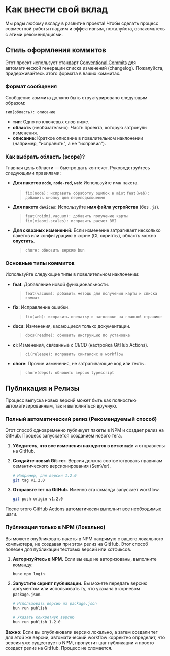 # Как внести свой вклад

Мы рады любому вкладу в развитие проекта! Чтобы сделать процесс совместной
работы гладким и эффективным, пожалуйста, ознакомьтесь с этими
рекомендациями.

## Стиль оформления коммитов

Этот проект использует стандарт [Conventional Commits](https://www.conventionalcommits.org/)
для автоматической генерации списка изменений (changelog). Пожалуйста,
придерживайтесь этого формата в ваших коммитах.

### Формат сообщения

Сообщение коммита должно быть структурировано следующим образом:

```markdown
тип(область): описание
```

* **тип**: Одно из ключевых слов ниже.
* **область** (необязательно): Часть проекта, которую затронули изменения.
* **описание**: Краткое описание в повелительном наклонении (например,
    "исправить", а не "исправил").

### Как выбрать область (scope)?

Главная цель области — быстро дать контекст. Руководствуйтесь следующими
правилами:

* **Для пакетов `node`, `node-red`, `web`:** Используйте имя пакета.
    > `fix(node): исправить обработку ошибок в miot`
    > `feat(web): добавить кнопку для переподключения`

* **Для пакета `devices`:** Используйте **имя файла устройства** (без `.js`).
    > `feat(roidmi.vacuum): добавить получение карты`
    > `fix(xiaomi.scales): исправить расчет BMI`

* **Для сквозных изменений:** Если изменение затрагивает несколько пакетов или
    конфигурацию в корне (CI, скрипты), область можно **опустить**.
    > `chore: обновить версию bun`

### Основные типы коммитов

Используйте следующие типы в повелительном наклонении:

* **feat**: Добавление новой функциональности.
    > `feat(vacuum): добавить методы для получения карты и списка комнат`

* **fix**: Исправление ошибки.
    > `fix(web): исправить опечатку в заголовке на главной странице`

* **docs**: Изменения, касающиеся только документации.
    > `docs(readme): обновить инструкцию по установке`

* **ci**: Изменения, связанные с CI/CD (настройка GitHub Actions).
    > `ci(release): исправить синтаксис в workflow`

* **chore**: Прочие изменения, не затрагивающие код или тесты.
    > `chore(deps): обновить версию typescript`

## Публикация и Релизы

Процесс выпуска новых версий может быть как полностью автоматизированным,
так и выполняться вручную.

### Полный автоматический релиз (Рекомендуемый способ)

Этот способ одновременно публикует пакеты в NPM и создает релиз на GitHub.
Процесс запускается созданием нового тега.

1. **Убедитесь, что все изменения находятся в ветке `main`** и отправлены
    на GitHub.

2. **Создайте новый Git-тег.** Версия должна соответствовать правилам
    семантического версионирования (SemVer).

    ```bash
    # Например, для версии 1.2.0
    git tag v1.2.0
    ```

3. **Отправьте тег на GitHub.** Именно эта команда запускает workflow.

    ```bash
    git push origin v1.2.0
    ```

После этого GitHub Actions автоматически выполнит все необходимые шаги.

### Публикация только в NPM (Локально)

Вы можете опубликовать пакеты в NPM напрямую с вашего локального компьютера,
не создавая при этом релиз на GitHub. Этот способ полезен для публикации
тестовых версий или хотфиксов.

1. **Авторизуйтесь в NPM.** Если вы еще не авторизованы, выполните команду:

    ```bash
    bunx npm login
    ```

2. **Запустите скрипт публикации.** Вы можете передать версию аргументом
    или использовать ту, что указана в корневом `package.json`.

    ```bash
    # Использовать версию из package.json
    bun run publish

    # Указать конкретную версию
    bun run publish 1.2.0
    ```

**Важно:** Если вы опубликовали версию локально, а затем создали тег для
этой же версии, автоматический workflow корректно определит, что версия уже
существует в NPM, пропустит шаг публикации и просто создаст релиз на GitHub.
Процесс не сломается.
